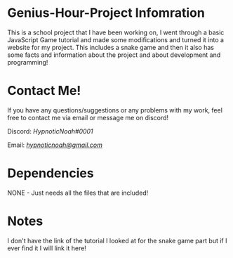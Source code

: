 # Genius-Hour-Project Infomration 
This is a school project that I have been working on, I went through a basic JavaScript Game tutorial and made some modifications and turned it into a website for my project. This includes a snake game and then it also has some facts and information about the project and about development and programming!

# Contact Me!
 If you have any questions/suggestions or any problems with my work, feel free to contact me via email or message me on discord!

  Discord: *HypnoticNoah#0001*

  Email: *hypnoticnoah@gmail.com*

# Dependencies 
NONE - Just needs all the files that are included!

# Notes 
I don't have the link of the tutorial I looked at for the snake game part but if I ever find it I will link it here!
